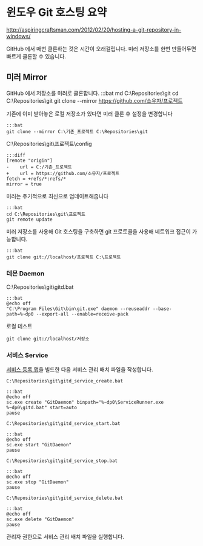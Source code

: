# 윈도우 Git 호스팅 요약

<http://aspiringcraftsman.com/2012/02/20/hosting-a-git-repository-in-windows/>

GitHub 에서 매번 클론하는 것은 시간이 오래걸립니다. 미러 저장소를 한번 만들어두면 빠르게 클론할 수 있습니다.

## 미러 Mirror

GitHub 에서 저장소를 미러로 클론합니다.
    :::bat
    md C:\Repositories\git
    cd C:\Repositories\git
    git clone --mirror https://github.com/소유자/프로젝트

기존에 이미 받아놓은 로컬 저장소가 있다면 미러 클론 후 설정을 변경합니다

    :::bat
    git clone --mirror C:\기존_프로젝트 C:\Repositories\git

C:\Repositories\git\프로젝트\config 
    
    :::diff     
    [remote "origin"]
    -    url = C:/기존_프로젝트
    +    url = https://github.com/소유자/프로젝트
    fetch = +refs/*:refs/*
    mirror = true

미러는 주기적으로 최신으로 업데이트해줍니다

    :::bat
    cd C:\Repositories\git\프로젝트
    git remote update

미러 저장소를 사용해 Git 호스팅을 구축하면 git 프로토콜을 사용해 네트워크 접근이 가능합니다.

    :::bat
    git clone git://localhost/프로젝트 C:\프로젝트

### 데몬 Daemon

C:\Repositories\git\gitd.bat

    :::bat
    @echo off
    "C:\Program Files\Git\bin\git.exe" daemon --reuseaddr --base-path=%~dp0 --export-all --enable=receive-pack

로컬 테스트

    git clone git://localhost/저장소
 

### 서비스 Service

[서비스 등록 앱](https://github.com/derekgreer/serviceRunner)을 빌드한 다음 서비스 관리 배치 파일을 작성합니다.

`C:\Repositories\git\gitd_service_create.bat`

    :::bat
    @echo off
    sc.exe create "GitDaemon" binpath="%~dp0\ServiceRunner.exe %~dp0\gitd.bat" start=auto
    pause

`C:\Repositories\git\gitd_service_start.bat`

    :::bat
    @echo off
    sc.exe start "GitDaemon"
    pause

`C:\Repositories\git\gitd_service_stop.bat`

    :::bat
    @echo off
    sc.exe stop "GitDaemon"
    pause

`C:\Repositories\git\gitd_service_delete.bat`

    :::bat
    @echo off
    sc.exe delete "GitDaemon"
    pause

관리자 권한으로 서비스 관리 배치 파일을 실행합니다.

